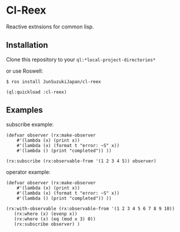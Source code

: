 # Cl-Reex

Reactive extnsions for common lisp.

## Installation

Clone this repository to your ```ql:*local-project-directories*```

or use Roswell:

```
$ ros install JunSuzukiJapan/cl-reex
```




```
(ql:quickload :cl-reex)
```

## Examples

subscribe example:

```
(defvar observer (rx:make-observer
	#'(lambda (x) (print x))
	#'(lambda (x) (format t "error: ~S" x))
	#'(lambda () (print "completed")) ))

(rx:subscribe (rx:observable-from '(1 2 3 4 5)) observer)
```


operator example:

```
(defvar observer (rx:make-observer
	#'(lambda (x) (print x))
	#'(lambda (x) (format t "error: ~S" x))
	#'(lambda () (print "completed")) ))

(rx:with-observable (rx:observable-from '(1 2 3 4 5 6 7 8 9 10))
   (rx:where (x) (evenp x))
   (rx:where (x) (eq (mod x 3) 0))
   (rx:subscribe observer) )
```

